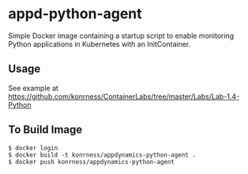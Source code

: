 # appd-python-agent
Simple Docker image containing a startup script to enable monitoring Python applications in Kubernetes with an InitContainer.

## Usage
See example at <https://github.com/konrness/ContainerLabs/tree/master/Labs/Lab-1.4-Python>

## To Build Image
    $ docker login
    $ docker build -t konrness/appdynamics-python-agent .
    $ docker push konrness/appdynamics-python-agent

